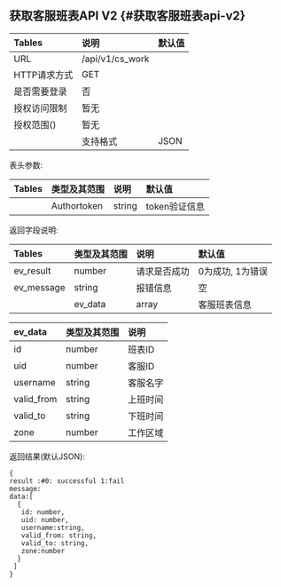 ## 获取客服班表API V2 {#获取客服班表api-v2}

| Tables | 说明 | 默认值 |
| :--- | :--- | :--- |
| URL | /api/v1/cs\_work |  |
| HTTP请求方式 | GET |  |
| 是否需要登录 | 否 |  |
| 授权访问限制 | 暂无 |  |
| 授权范围\(\) | 暂无 |  |
|  | 支持格式 | JSON |

表头参数:

| Tables | 类型及其范围 | 说明 | 默认值 |
| :--- | :--- | :--- | :--- |
|  | Authortoken | string | token验证信息 |

返回字段说明:

| Tables | 类型及其范围 | 说明 | 默认值 |
| :--- | :--- | :--- | :--- |
| ev\_result | number | 请求是否成功 | 0为成功, 1为错误 |
| ev\_message | string | 报错信息 | 空 |
|  | ev\_data | array | 客服班表信息 |

| ev\_data | 类型及其范围 | 说明 |
| :--- | :--- | :--- |
| id | number | 班表ID |
| uid | number | 客服ID |
| username | string | 客服名字 |
| valid\_from | string | 上班时间 |
| valid\_to | string | 下班时间 |
| zone | number | 工作区域 |

返回结果\(默认JSON\):

```
{
result :#0: successful 1:fail
message:
data:[
  {
   id: number,
   uid: number,
   username:string,
   valid_from: string,
   valid_to: string,
   zone:number
  }
 ]
}
```




